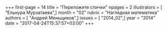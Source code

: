 +++
first-page = 14
title = "Переложите спички"
npages = 2
illustrators = [ "Ельнура Мурзатаева",]
month = "02"
rubric = "Наглядная математика"
authors = [ "Андрей Меньщиков",]
issues = [ "2014_02",]
year = "2014"
date = "2017-04-24T15:37:57+03:00"
+++
